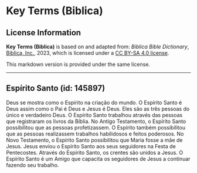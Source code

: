# Key Terms (Biblica)

## License Information

**Key Terms (Biblica)** is based on and adapted from: _Biblica Bible Dictionary_, [Biblica, Inc.](https://www.biblica.com/), 2023, which is licensed under a [CC BY-SA 4.0 license](https://creativecommons.org/licenses/by-sa/4.0/legalcode.en).

This markdown version is provided under the same license.



--------------------------------

## Espírito Santo (id: 145897)

Deus se mostra como o Espírito na criação do mundo. O Espírito Santo é Deus assim como o Pai é Deus e Jesus é Deus. Eles são as três pessoas do único e verdadeiro Deus. O Espírito Santo trabalhou através das pessoas que registraram os livros da Bíblia. No Antigo Testamento, o Espírito Santo possibilitou que as pessoas profetizassem. O Espírito também possibilitou que as pessoas realizassem trabalhos habilidosos e feitos poderosos. No Novo Testamento, o Espírito Santo possibilitou que Maria fosse a mãe de Jesus. Jesus enviou o Espírito Santo aos seus seguidores na Festa de Pentecostes. Através do Espírito Santo, os crentes são unidos a Jesus. O Espírito Santo é um Amigo que capacita os seguidores de Jesus a continuar fazendo seu trabalho.


